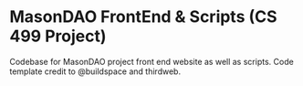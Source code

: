 # MasonDAO FrontEnd & Scripts (CS 499 Project)

Codebase for MasonDAO project front end website as well as scripts. Code template credit to @buildspace and thirdweb. 
